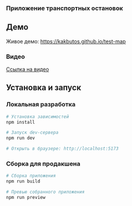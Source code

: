 ### Приложение транспортных остановок

## Демо

Живое демо: https://kakbutos.github.io/test-map

### Видео

[Ссылка на видео](./public/остановка.mp4)

## Установка и запуск

### Локальная разработка

```bash
# Установка зависимостей
npm install

# Запуск dev-сервера
npm run dev

# Открыть в браузере: http://localhost:5173
```

### Сборка для продакшена

```bash
# Сборка приложения
npm run build

# Превью собранного приложения
npm run preview
```